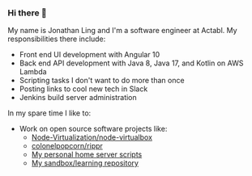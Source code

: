 ### Hi there 👋
My name is Jonathan Ling and I'm a software engineer at Actabl. My responsibilities there include:
- Front end UI development with Angular 10
- Back end API development with Java 8, Java 17, and Kotlin on AWS Lambda
- Scripting tasks I don't want to do more than once
- Posting links to cool new tech in Slack
- Jenkins build server administration

In my spare time I like to:
* Work on open source software projects like:
  - [Node-Virtualization/node-virtualbox](https://github.com/Node-Virtualization/node-virtualbox)
  - [colonelpopcorn/rippr](https://gitlab.com/colonelpopcorn/rippr)
  - [My personal home server scripts](https://gitlab.com/colonelpopcorn/home-server)
  - [My sandbox/learning repository](https://gitlab.com/colonelpopcorn/sandbox)

<!--
**colonelpopcorn/colonelpopcorn** is a ✨ _special_ ✨ repository because its `README.md` (this file) appears on your GitHub profile.

Here are some ideas to get you started:

- 🔭 I’m currently working on ...
- 🌱 I’m currently learning ...
- 👯 I’m looking to collaborate on ...
- 🤔 I’m looking for help with ...
- 💬 Ask me about ...
- 📫 How to reach me: ...
- 😄 Pronouns: ...
- ⚡ Fun fact: ...
-->
